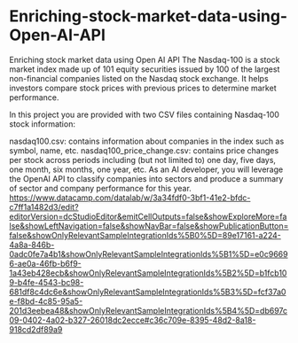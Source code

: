 # Enriching-stock-market-data-using-Open-AI-API
Enriching stock market data using Open AI API
The Nasdaq-100 is a stock market index made up of 101 equity securities issued by 100 of the largest non-financial companies listed on the Nasdaq stock exchange. It helps investors compare stock prices with previous prices to determine market performance.

In this project you are provided with two CSV files containing Nasdaq-100 stock information:

nasdaq100.csv: contains information about companies in the index such as symbol, name, etc.
nasdaq100_price_change.csv: contains price changes per stock across periods including (but not limited to) one day, five days, one month, six months, one year, etc.
As an AI developer, you will leverage the OpenAI API to classify companies into sectors and produce a summary of sector and company performance for this year.
https://www.datacamp.com/datalab/w/3a34fdf0-3bf1-41e2-bfdc-c7ff1a1482d3/edit?editorVersion=dcStudioEditor&emitCellOutputs=false&showExploreMore=false&showLeftNavigation=false&showNavBar=false&showPublicationButton=false&showOnlyRelevantSampleIntegrationIds%5B0%5D=89e17161-a224-4a8a-846b-0adc0fe7a4b1&showOnlyRelevantSampleIntegrationIds%5B1%5D=e0c96696-ae0a-46fb-b6f9-1a43eb428ecb&showOnlyRelevantSampleIntegrationIds%5B2%5D=b1fcb109-b4fe-4543-bc98-681df8c4dc6e&showOnlyRelevantSampleIntegrationIds%5B3%5D=fcf37a0e-f8bd-4c85-95a5-201d3eebea48&showOnlyRelevantSampleIntegrationIds%5B4%5D=db697c09-0402-4a02-b327-26018dc2ecce#c36c709e-8395-48d2-8a18-918cd2df89a9

